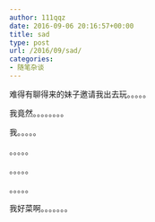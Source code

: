 ```yaml
---
author: 111qqz
date: 2016-09-06 20:16:57+00:00
title: sad
type: post
url: /2016/09/sad/
categories:
- 随笔杂谈
---
```


难得有聊得来的妹子邀请我出去玩。。。。。

我竟然。。。。。。。。

我。。。。。

。。。。。

。。。。。

。。。。。

我好菜啊。。。。。。。
